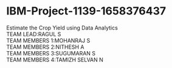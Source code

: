 # IBM-Project-1139-1658376437
Estimate the Crop Yield using Data Analytics<br/>
TEAM LEAD:RAGUL S<br/>
TEAM MEMBERS 1:MOHANRAJ S<br/>
TEAM MEMBERS 2:NITHESH A<br/>
TEAM MEMBERS 3:SUGUMARAN S<br/>
TEAM MEMBERS 4:TAMIZH SELVAN N
